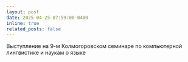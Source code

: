 ```yaml
---
layout: post
date: 2025-04-25 07:59:00-0400
inline: true
related_posts: false
---
```


Выступление на 9-м Колмогоровском семинаре по компьютерной лингвистике и наукам о языке
